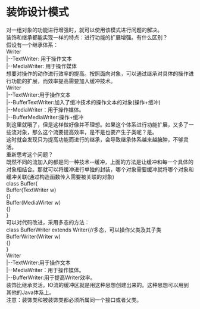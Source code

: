 # 装饰设计模式
对一组对象的功能进行增强时，就可以使用该模式进行问题的解决。  
装饰和继承都能实现一样的特点：进行功能的扩展增强。有什么区别？  
假设有一个继承体系：  
Writer  
	|--TextWriter: 用于操作文本  
	|--MediaWriter: 用于操作媒体  
想要对操作的动作进行效率的提高。按照面向对象，可以通过继承对具体的操作进行功能的扩展，而效率提高需要加入缓冲技术。  
Writer  
	|--TextWriter:用于操作文本  
		|--BufferTextWriter:加入了缓冲技术的操作文本的对象(操作+缓冲)  
	|--MediaWriter：用于操作媒体。  
		|--BufferMediaWriter:操作+缓冲  
到这里就哦了，但是这样做好像并不理想。如果这个体系进行功能扩展，又多了一些流对象，那么这个流要提高效率，是不是也要产生子类呢？是。  
这时就会发现只为提高功能而进行的继承，会导致继承体系越来越臃肿，不够灵活。   
重新思考这个问题？  
既然不同的流加入的都是同一种技术--缓冲，上面的方法是让缓冲和每一个具体的对象相结合。那就可以将缓冲进行单独的封装，哪个对象需要缓冲就将哪个对象和缓冲关联(通过构造函数传入需要被关联的对象)  
class Buffer{  
	Buffer(TextWriter w)  
	{}  
	Buffer(MediaWirter w)  
	{}  
}  
可以对代码改进，采用多态的方法：  
class BufferWriter extends Writer{//多态，可以操作父类及其子类  
	BufferWriter(Writer w)  
	{}  
}   
Writer  
	|--TextWriter:用于操作文本  
	|--MediaWriter：用于操作媒体。  
	|--BufferWriter:用于提高Writer效率。  
装饰比继承灵活。IO流的缓冲区就是用这种思想创建出来的。这种思想可以用到其他的Java体系上。  
注意：装饰类和被装饰类都必须所属同一个接口或者父类。  
